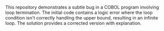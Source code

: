 This repository demonstrates a subtle bug in a COBOL program involving loop termination. The initial code contains a logic error where the loop condition isn't correctly handling the upper bound, resulting in an infinite loop. The solution provides a corrected version with explanation.